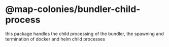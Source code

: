 # @map-colonies/bundler-child-process
this package handles the child processing of the bundler, the spawning and termination of docker and helm child processes
